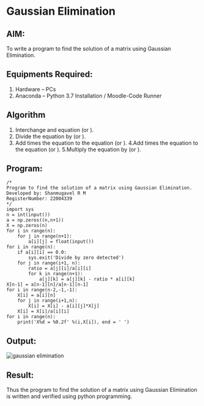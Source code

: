 # Gaussian Elimination

## AIM:
To write a program to find the solution of a matrix using Gaussian Elimination.

## Equipments Required:
1. Hardware – PCs
2. Anaconda – Python 3.7 Installation / Moodle-Code Runner

## Algorithm
1. Interchange and equation (or ).
2. Divide the equation by (or ).
3. Add times the equation to the equation (or ). 
4.Add times the equation to the equation (or ).
5.Multiply the equation by (or ). 

## Program:
```
/*
Program to find the solution of a matrix using Gaussian Elimination.
Developed by: Shanmugavel R M
RegisterNumber: 22004339
*/
import sys
n = int(input())
a = np.zeros((n,n+1))
X = np.zeros(n)
for i in range(n):
    for j in range(n+1):
        a[i][j] = float(input())
for i in range(n):
    if a[i][i] == 0.0:
        sys.exit('Divide by zero detected')
    for j in range(i+1, n):
        ratio = a[j][i]/a[i][i]
        for k in range(n+1):
            a[j][k] = a[j][k] - ratio * a[i][k]
X[n-1] = a[n-1][n]/a[n-1][n-1]
for i in range(n-2,-1,-1):
    X[i] = a[i][n]
    for j in range(i+1,n):
        X[i] = X[i] - a[i][j]*X[j]
    X[i] = X[i]/a[i][i]
for i in range(n):
    print('X%d = %0.2f' %(i,X[i]), end = ' ')

```

## Output:
![gaussian elimination](/lur%20(1).png)


## Result:
Thus the program to find the solution of a matrix using Gaussian Elimination is written and verified using python programming.

